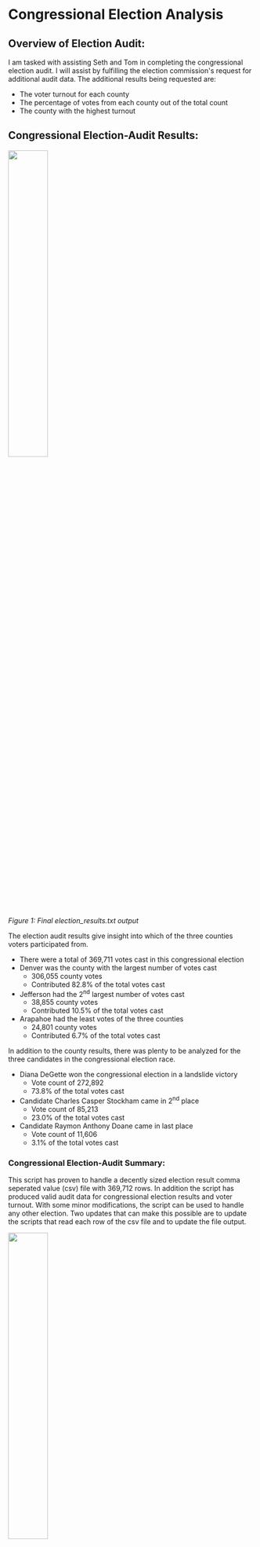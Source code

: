 # Congressional Election Analysis

## Overview of Election Audit: 

I am tasked with assisting Seth and Tom in completing the congressional election audit. I will assist by fulfilling the election commission's request for additional audit data. The additional results being requested are:

* The voter turnout for each county
* The percentage of votes from each county out of the total count
* The county with the highest turnout

## Congressional Election-Audit Results: 

<img src="https://user-images.githubusercontent.com/107224632/176580409-bac76c9e-17d4-4e41-b8d6-8d6211666b30.png" width=40% height=40%><br />
*Figure 1: Final election_results.txt output*<br />

The election audit results give insight into which of the three counties voters participated from.

* There were a total of 369,711 votes cast in this congressional election
* Denver was the county with the largest number of votes cast
    * 306,055 county votes
    * Contributed 82.8% of the total votes cast
* Jefferson had the 2<sup>nd</sup> largest number of votes cast 
    * 38,855 county votes 
    * Contributed 10.5% of the total votes cast
* Arapahoe had the least votes of the three counties
    * 24,801 county votes 
    * Contributed 6.7% of the total votes cast
   
In addition to the county results, there was plenty to be analyzed for the three candidates in the congressional election race.

* Diana DeGette won the congressional election in a landslide victory
    * Vote count of 272,892
    * 73.8% of the total votes cast
* Candidate Charles Casper Stockham came in 2<sup>nd</sup> place
    * Vote count of 85,213
    * 23.0% of the total votes cast
* Candidate Raymon Anthony Doane came in last place
    * Vote count of 11,606
    * 3.1% of the total votes cast
    
### Congressional Election-Audit Summary: 

This script has proven to handle a decently sized election result comma seperated value (csv) file with 369,712 rows. In addition the script has produced valid audit data for congressional election results and voter turnout. With some minor modifications, the script can be used to handle any other election. Two updates that can make this possible are to update the scripts that read each row of the csv file and to update the file output. 

<img src="https://user-images.githubusercontent.com/107224632/176605002-19db765a-b5af-4d5d-9765-7e1005b6c519.png" width=40% height=40%><br />
*Figure 2: election_results.csv file*<br />

<img src="https://user-images.githubusercontent.com/107224632/176608618-d621ec56-8388-447b-821f-0028ef6de6cf.png" width=60% height=60%><br />
*Figure 3: Section of PyPoll_Challenge.py script that scans the .csv file rows*<br />

As shown in figures 2 and 3, the script is built to handle a csv file with three columns. For this script to be applied to any election, it is crucial to review the csv file that will be used. Assuming that the csv to be used has a similar column/row structure as the current election_results.csv, we would first need to identify the "candidate" and "county" or its equivalent column. Once it is identified, if the index position is different from what is in figure 2, the script will be updated accordingly. For example, if our new csv data file has the candidate names in the 6<sup>th</sup> column instead of the current file's 3<sup>rd</sup>, line 56 of our PyPoll_Challenge.py script would be updated to "candidate_name = row[5]". This would be done so the script can pull the candidate name from the 5<sup>th</sup> index position of the new csv file.

The majority of the voter turnout scripts and code blocks will still be valid. As with the candidate name above, the programmer would need to verify the voter turnout index position in the new csv file and update it if necessary. Even if the column we use for voter turnout contains different data such as state, country, or zip codes, our "county" related variables are still valid in the script. They are valid because the voter turnout-related variables are appropriately named and will read in the csv rows as string data. Finally, there are sufficient comments to identify which blocks of code are for voter turnout and what actions are being performed. This allows the programmer to review the intention and purpose for each block of code related to voter turnout and make more tweaks if needed.

<img src="https://user-images.githubusercontent.com/107224632/176611687-1e1ee553-72ec-4244-82c1-363169601cbf.png" width=85% height=85%><br />
*Figure 4: Section of current PyPoll_Challenge.py script that outputs the largest county name*<br />

Secondly, depending on what type of election this script would be used for, our final output to both the terminal window and the text file would most likely require tweaking. One example of the output script requiring an update can be seen in figure 3. Currently, the script would output the "Largest County Turnout" text with the county_name value to the terminal window and the election_results.txt file. While the variable name isn't important as the expected value will output, the prepopulated text would be confusing if the election turnout is not for counties. For example, if we apply the current script to a presidential election that wants to analyze voter turnout in the 50 states, our current preprogrammed text on line 179 would confuse the reader if they only received the text file to review. For this scenario, a simple modification can prevent confusion. The modification would be to update line 179 to: " f"Largest State Turnout: {largest_county}\n" ". The slight change will make the output comprehensible to the election committee or who else reviews the terminal window or final output text file. 

The current election analysis script is a good foundation to be used in any election. Even if the scope increases, the script skeleton could be refactored to handle different input files, improve run time or even perform even more detailed calculations.
